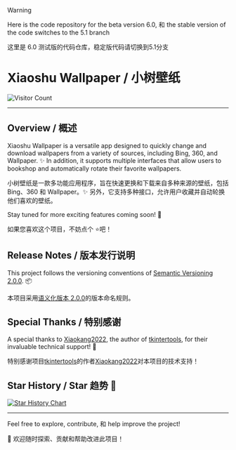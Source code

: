 > [!WARNING]
> Here is the code repository for the beta version 6.0, 和 the stable version of the code switches to the 5.1 branch
> 
> 这里是 6.0 测试版的代码仓库，稳定版代码请切换到5.1分支

# Xiaoshu Wallpaper / 小树壁纸 

<!--![logo](https://github.com/user-attachments/assets/064cab06-d6bd-4b68-b03a-d9ad37697acd)-->

![Visitor Count](http://estruyf-github.azurewebsites.net/api/VisitorHit?user=shu-shu-1&repo=Xiaoshu-Wallpaper&countColor=%237B1E7B)

---


## Overview / 概述

Xiaoshu Wallpaper is a versatile app designed to quickly change and download wallpapers from a variety of sources, including Bing, 360, and Wallpaper. ✨ In addition, it supports multiple interfaces that allow users to bookshop and automatically rotate their favorite wallpapers.

小树壁纸是一款多功能应用程序，旨在快速更换和下载来自多种来源的壁纸，包括 Bing、360 和 Wallpaper。✨ 另外，它支持多种接口，允许用户收藏并自动轮换他们喜欢的壁纸。

Stay tuned for more exciting features coming soon! 🎉

如果您喜欢这个项目，不妨点个 ⭐️吧！

## Release Notes / 版本发行说明

This project follows the versioning conventions of [Semantic Versioning 2.0.0](https://semver.org/). 📦

本项目采用[语义化版本 2.0.0](https://semver.org/lang/zh-CN/)的版本命名规则。

## Special Thanks / 特别感谢

A special thanks to [Xiaokang2022](https://github.com/Xiaokang2022), the author of [tkintertools](https://github.com/Xiaokang2022/tkintertools), for their invaluable technical support! 🙏

特别感谢项目[tkintertools](https://github.com/Xiaokang2022/tkintertools)的作者[Xiaokang2022](https://github.com/Xiaokang2022)对本项目的技术支持！

## Star History / Star 趋势 🌟

[![Star History Chart](https://api.star-history.com/svg?repos=shu-shu-1/Xiaoshu-Wallpaper&type=Date)](https://star-history.com/#shu-shu-1/BingWallpaper&Date)

---

Feel free to explore, contribute, 和 help improve the project! 

🚀 欢迎随时探索、贡献和帮助改进此项目！
